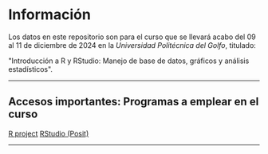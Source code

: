 # Información

Los datos en este repositorio son para el curso que se llevará acabo del 09 al 11 de diciembre de 2024 en la *Universidad Politécnica del Golfo*, titulado:

"Introducción a R y RStudio: Manejo de base de datos, gráficos y análisis estadísticos".

---


## Accesos importantes: Programas a emplear en el curso

[R project](https://www.r-project.org/)
[RStudio (Posit)](https://posit.co/download/rstudio-desktop/)

---
